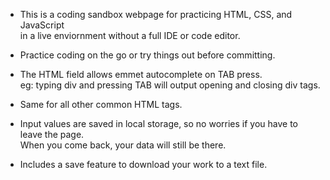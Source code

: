 - This is a coding sandbox webpage for practicing HTML, CSS, and JavaScript <br>
  in a live enviornment without a full IDE or code editor. <br>

- Practice coding on the go or try things out before committing.

- The HTML field allows emmet autocomplete on TAB press. <br>
  eg: typing div and pressing TAB will output opening and closing div tags. <br>

- Same for all other common HTML tags. <br>

- Input values are saved in local storage, so no worries if you have to leave the page. <br>
  When you come back, your data will still be there.<br>

- Includes a save feature to download your work to a text file.

